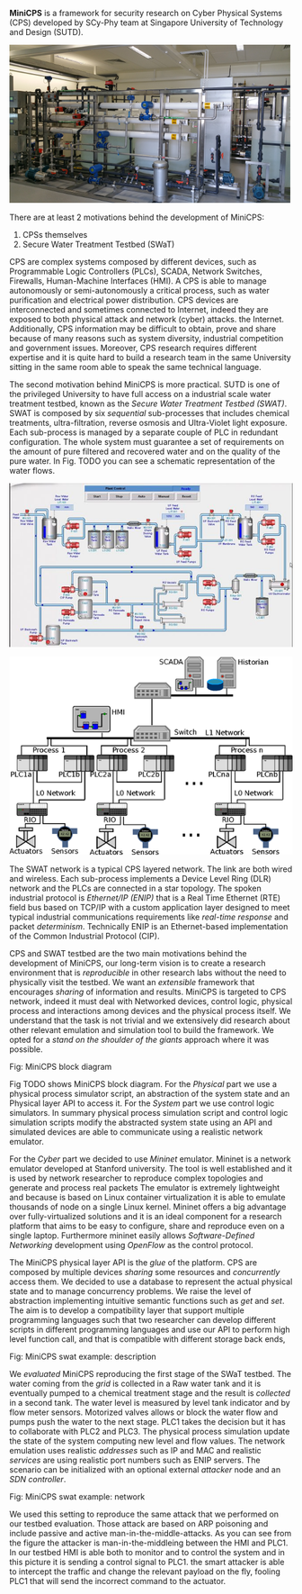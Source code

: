 **MiniCPS** is a framework for security research on Cyber Physical Systems
(CPS) developed by SCy-Phy team at Singapore University of Technology and
Design (SUTD).

![SWaT testbed](images/testbed.png "swat-testbed")

There are at least 2 motivations behind the development of MiniCPS:

1. CPSs themselves
2. Secure Water Treatment Testbed (SWaT)

CPS are complex systems composed by different devices, such as Programmable
Logic Controllers (PLCs), SCADA, Network Switches, Firewalls, Human-Machine
Interfaces (HMI). A CPS is able to manage autonomously or semi-autonomously a
critical process, such as water purification and electrical power distribution. 
CPS devices are interconnected and sometimes connected to Internet, indeed
they are exposed to both physical attack and network (cyber) attacks. 
the Internet. Additionally, CPS information may be difficult to obtain, prove
and share because of many reasons such as system diversity, industrial competition
and government issues. Moreover, CPS research requires different expertise
and it is quite hard to build a research team in the same University sitting
in the same room able to speak the same technical language.

The second motivation behind MiniCPS is more practical. SUTD is one of the
privileged University to have full access on a industrial scale water
treatment testbed, known as the *Secure Water Treatment Testbed (SWAT)*. SWAT
is composed by six *sequential* sub-processes that includes chemical
treatments, ultra-filtration, reverse osmosis and Ultra-Violet light exposure.
Each sub-process is managed by a separate couple of PLC in redundant configuration. 
The whole system must guarantee a set of requirements on the amount of
pure filtered and recovered water and on the quality of the pure water.
In Fig. TODO you can see a schematic representation of the water flows.

![SWaT Process](images/swat-process.jpg "swat-process")

![SWaT Network Block Diagram](images/swat-network.png "swat-network")

The SWAT network is a typical CPS layered network. The link are both wired
and wireless. Each sub-process implements a Device Level Ring (DLR) network
and the PLCs are connected in a star topology. The spoken industrial protocol
is *Ethernet/IP (ENIP)* that is a Real Time Ethernet (RTE) field bus based on
TCP/IP with a custom application layer designed to meet typical industrial 
communications requirements like *real-time response* and packet *determinism*.
Technically ENIP is an Ethernet-based implementation of the Common Industrial Protocol
(CIP).

CPS and SWAT testbed are the two main motivations behind the development of
MiniCPS, our long-term vision is to create a research environment that is
*reproducible* in other research labs without the need to physically visit the
testbed. We want an *extensible* framework that encourages
*sharing* of information and results. MiniCPS is targeted to CPS network,
indeed it must deal with Networked devices, control logic, physical
process and interactions among devices and the physical process itself. We
understand that the task is not trivial and we extensively did research about
other relevant emulation and simulation tool to build the framework. We
opted for a *stand on the shoulder of the giants* approach where it was
possible.

Fig: MiniCPS block diagram

Fig TODO  shows MiniCPS block diagram.  For the *Physical* part we
use a physical process simulator script, an abstraction of the system state and an
Physical layer API to access it.
For the *System* part we use control logic simulators. 
In summary physical process simulation script and control logic simulation
scripts modify the abstracted system state using an API and simulated devices
are able to communicate using a realistic network emulator.

For the *Cyber* part we decided to use *Mininet* emulator.
Mininet is a network emulator developed at Stanford university. The tool is
well established and it is used by network researcher to reproduce complex
topologies and generate and process real packets 
The emulator is extremely lightweight and because is based on Linux
container virtualization it is able to emulate thousands of node on a single Linux
kernel. Mininet offers a big advantage over fully-virtualized solutions and
it is an ideal component for a research platform that aims to be easy to
configure, share and reproduce even on a single laptop.
Furthermore mininet easily allows *Software-Defined Networking*
development using *OpenFlow* as the control protocol.

The MiniCPS physical layer API is the *glue* of the platform.
CPS are composed by multiple devices *sharing* some resources and
*concurrently* access them. We decided to use a database to represent the
actual physical state and to manage concurrency problems. We raise the level
of abstraction implementing intuitive semantic functions such as *get* and
*set*. The aim is to develop a compatibility layer that support multiple
programming languages such that two researcher can develop different scripts
in different programming languages and use our API to perform high level
function call,
and that is compatible with different storage back ends,

Fig: MiniCPS swat example: description

We *evaluated* MiniCPS reproducing the first stage of the SWaT testbed.
The water coming from the *grid* is collected in a Raw water tank
and it is eventually pumped to a chemical treatment stage and the result is
*collected* in a second tank. The water level is measured by level tank
indicator and by flow meter sensors. Motorized valves allows or block the
water flow and pumps push the water to the next stage.
PLC1 takes the decision but it has to
collaborate with PLC2 and PLC3. The physical process simulation update the
state of the system computing new level and flow values. The network
emulation uses realistic *addresses* such as IP and MAC and realistic
*services* are using realistic port numbers such as ENIP servers. The
scenario can be initialized with an optional external *attacker* node and an
*SDN controller*. 

Fig: MiniCPS swat example: network

We used this setting to reproduce the same attack that we performed on our
testbed evaluation. Those attack are based on ARP poisoning and include
passive and active man-in-the-middle-attacks. As you can see from the figure
the attacker is man-in-the-middleing between the HMI and PLC1. In our testbed
HMI is able both to monitor and to control the system and in this picture it
is sending a control signal to PLC1. the smart attacker is able to intercept
the traffic and change the relevant payload on the fly, fooling PLC1 that
will send the incorrect command to the actuator.
